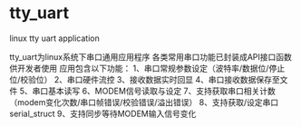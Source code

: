 # tty_uart
linux tty uart application

tty_uart为linux系统下串口通用应用程序
各类常用串口功能已封装成API接口函数供开发者使用
应用包含以下功能：
1、串口常规参数设定（波特率/数据位/停止位/校验位）
2、串口硬件流控
3、接收数据实时回显
4、串口接收数据保存至文件
5、串口基本读写
6、MODEM信号读取与设定
7、支持获取串口相关计数（modem变化次数/串口帧错误/校验错误/溢出错误）
8、支持获取/设定串口serial_struct
9、支持同步等待MODEM输入信号变化

